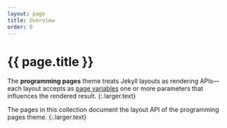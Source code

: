 ```yaml
---
layout: page
title: Overview
order: 0
---
```


# {{ page.title }}

The **programming pages** theme treats Jekyll layouts as rendering APIs&mdash;each layout accepts as [page variables] one or more parameters that influences the rendered result.
{:.larger.text}

The pages in this collection document the layout API of the programming pages theme.
{:.larger.text}



[page variables]: https://jekyllrb.com/docs/variables/#page-variables "ProTip™: Use Custom Front Matter"
